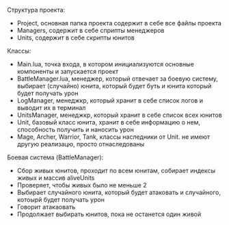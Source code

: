 Структура проекта: 
- Project, основная папка проекта содержит в себе все файлы проекта 
- Managers, содержит в себе сприпты менеджеров
- Units, содержит в себе скрипты юнитов

Классы:
- Main.lua, точка входа, в котором инициализуются основные компоненты и запускается проект
- BattleManager.lua, менеджер, который отвечает за боевую систему, выбирает (случайно) юнита, который будет буть и юнита который будет получать урон
- LogManager, менеджкр, который хранит в себе список логов и выводит их в терминал
- UnitsManager, менеджкр, который хранит в себе список всех юнитов
- Unit, базовый класс юнита, хранит в себе информацию о нем, способность получить и наносить урон
- Mage, Archer, Warrior, Tank, классы наследники от Unit. не имеют другую реализацю, просто отнаследованы

Боевая система (BattleManager):
- Сбор живых юнитов, проходит по всем юнитам, собирает индексы живых и массив aliveUnits
- Проверяет, чтобы живых было не меньше 2
- Выбирает случайного юнита, который будет атаковать и случайного, котоырй будет получать урон
- Говорит атакаовать
- Продолжает выбирать юнитов, пока не останется один живой 
